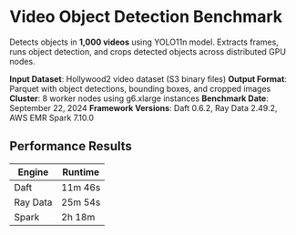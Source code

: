 # Video Object Detection Benchmark

Detects objects in **1,000 videos** using YOLO11n model. Extracts frames, runs object detection, and crops detected objects across distributed GPU nodes.

**Input Dataset**: Hollywood2 video dataset (S3 binary files)
**Output Format**: Parquet with object detections, bounding boxes, and cropped images
**Cluster**: 8 worker nodes using g6.xlarge instances
**Benchmark Date**: September 22, 2024
**Framework Versions**: Daft 0.6.2, Ray Data 2.49.2, AWS EMR Spark 7.10.0

## Performance Results

| Engine   | Runtime |
|----------|---------|
| Daft     | 11m 46s |
| Ray Data | 25m 54s |
| Spark    | 2h 18m  |
